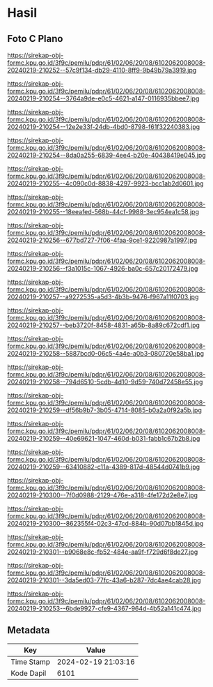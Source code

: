 # Hasil

## Foto C Plano

https://sirekap-obj-formc.kpu.go.id/3f9c/pemilu/pdpr/61/02/06/20/08/6102062008008-20240219-210252--57c9f134-db29-4110-8ff9-9b49b79a3919.jpg

https://sirekap-obj-formc.kpu.go.id/3f9c/pemilu/pdpr/61/02/06/20/08/6102062008008-20240219-210254--3764a9de-e0c5-4621-a147-0116935bbee7.jpg

https://sirekap-obj-formc.kpu.go.id/3f9c/pemilu/pdpr/61/02/06/20/08/6102062008008-20240219-210254--12e2e33f-24db-4bd0-8798-f61f32240383.jpg

https://sirekap-obj-formc.kpu.go.id/3f9c/pemilu/pdpr/61/02/06/20/08/6102062008008-20240219-210254--8da0a255-6839-4ee4-b20e-40438419e045.jpg

https://sirekap-obj-formc.kpu.go.id/3f9c/pemilu/pdpr/61/02/06/20/08/6102062008008-20240219-210255--4c090c0d-8838-4297-9923-bcc1ab2d0601.jpg

https://sirekap-obj-formc.kpu.go.id/3f9c/pemilu/pdpr/61/02/06/20/08/6102062008008-20240219-210255--18eeafed-568b-44cf-9988-3ec954ea1c58.jpg

https://sirekap-obj-formc.kpu.go.id/3f9c/pemilu/pdpr/61/02/06/20/08/6102062008008-20240219-210256--677bd727-7f06-4faa-9ce1-9220987a1997.jpg

https://sirekap-obj-formc.kpu.go.id/3f9c/pemilu/pdpr/61/02/06/20/08/6102062008008-20240219-210256--f3a1015c-1067-4926-ba0c-657c20172479.jpg

https://sirekap-obj-formc.kpu.go.id/3f9c/pemilu/pdpr/61/02/06/20/08/6102062008008-20240219-210257--a9272535-a5d3-4b3b-9476-f967a11f0703.jpg

https://sirekap-obj-formc.kpu.go.id/3f9c/pemilu/pdpr/61/02/06/20/08/6102062008008-20240219-210257--beb3720f-8458-4831-a65b-8a89c672cdf1.jpg

https://sirekap-obj-formc.kpu.go.id/3f9c/pemilu/pdpr/61/02/06/20/08/6102062008008-20240219-210258--5887bcd0-06c5-4a4e-a0b3-080720e58ba1.jpg

https://sirekap-obj-formc.kpu.go.id/3f9c/pemilu/pdpr/61/02/06/20/08/6102062008008-20240219-210258--794d6510-5cdb-4d10-9d59-740d72458e55.jpg

https://sirekap-obj-formc.kpu.go.id/3f9c/pemilu/pdpr/61/02/06/20/08/6102062008008-20240219-210259--df56b9b7-3b05-4714-8085-b0a2a0f92a5b.jpg

https://sirekap-obj-formc.kpu.go.id/3f9c/pemilu/pdpr/61/02/06/20/08/6102062008008-20240219-210259--40e69621-1047-460d-b031-fabb1c67b2b8.jpg

https://sirekap-obj-formc.kpu.go.id/3f9c/pemilu/pdpr/61/02/06/20/08/6102062008008-20240219-210259--63410882-c11a-4389-817d-48544d0741b9.jpg

https://sirekap-obj-formc.kpu.go.id/3f9c/pemilu/pdpr/61/02/06/20/08/6102062008008-20240219-210300--7f0d0988-2129-476e-a318-4fe172d2e8e7.jpg

https://sirekap-obj-formc.kpu.go.id/3f9c/pemilu/pdpr/61/02/06/20/08/6102062008008-20240219-210300--862355f4-02c3-47cd-884b-90d07bb1845d.jpg

https://sirekap-obj-formc.kpu.go.id/3f9c/pemilu/pdpr/61/02/06/20/08/6102062008008-20240219-210301--b9068e8c-fb52-484e-aa9f-f729d6f8de27.jpg

https://sirekap-obj-formc.kpu.go.id/3f9c/pemilu/pdpr/61/02/06/20/08/6102062008008-20240219-210301--3da5ed03-77fc-43a6-b287-7dc4ae4cab28.jpg

https://sirekap-obj-formc.kpu.go.id/3f9c/pemilu/pdpr/61/02/06/20/08/6102062008008-20240219-210253--6bde9927-cfe9-4367-964d-4b52a141c474.jpg


## Metadata

| Key        | Value               |
| ---------- | ------------------- |
| Time Stamp | 2024-02-19 21:03:16 |
| Kode Dapil | 6101                |



